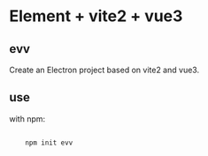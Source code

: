 # Element + vite2 + vue3

## evv

Create an Electron project based on vite2 and vue3.

## use

with npm:

```javascript

    npm init evv

```
